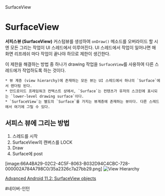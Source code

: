 SurfaceView

# SurfaceView
**서피스뷰 (SurfaceView)**
커스텀뷰를 생성하여 `onDraw()` 메소드를 오버라이드 할 시엔 모든 그리는 작업이 UI 스레드에서 이루어진다. UI 스레드에서 작업이 일어나면 매 화면 리프레쉬 마다 작업이 끝나야 하므로 제한이 생긴한다.

이 제한을 해결하는 방법 중 하나가 drawing 작업을 `SurfaceView`를 사용하여 다른 스레드에가 작업하도록 하는 것이다.

	* 뷰 계층 (view hierarchy)에 존재하는 모든 뷰는 UI 스레드에서 하나의 `Surface`에서 렌더링 된다.
	* 안드로이드 프레임워크 컨텍스트 상에서, `Surface`는 컨텐츠가 유저의 스크린에 표시되는 `lower-level drawing surface`이다.
	* `SurfaceView`는 별도의 `Surface`를 가지는 뷰계층에 존재하는 뷰이다. 다른 스레드에서 여기에 그릴 수 있다.

## 서피스 뷰에 그리는 방법
1. 스레드를 시작
2. SurfaceView의 캔버스를 LOCK
3. Draw
4. Surface에 post


[image:66A4BA29-02C2-4C5F-8063-B032D94C4CBC-728-000002A784A798C0/35a2326c7a27bb29.png]
![View Hierarchy](https://codelabs.developers.google.com/codelabs/advanced-android-training-surfaceviews/img/35a2326c7a27bb29.png)



[Advanced Android 11.2: SurfaceView objects](https://codelabs.developers.google.com/codelabs/advanced-android-training-surfaceviews/index.html?index=..%2F..advanced-android-training#0)










#네이버-인턴